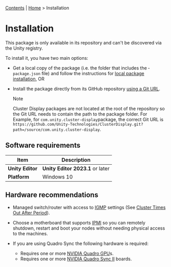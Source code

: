 [Contents](TableOfContents.md) | [Home](index.md) > Installation

# Installation

This package is only available in its repository and can't be discovered via the Unity registry.

To install it, you have two main options:

* Get a local copy of the package (i.e. the folder that includes the ­­`package.json` file) and follow the instructions for [local package installation](https://docs.unity3d.com/Manual/upm-ui-local.html), OR

* Install the package directly from its GitHub repository [using a Git URL](https://docs.unity3d.com/Manual/upm-ui-giturl.html).
   > [!NOTE]
   > Cluster Display packages are not located at the root of the repository so the Git URL needs to contain the path to the package folder.
   > For Example, for `com.unity.cluster-display`package, the correct Git URL is `https://github.com/Unity-Technologies/ClusterDisplay.git?path=/source/com.unity.cluster-display`.

## Software requirements

|Item |Description |
|---|---|
| **Unity Editor**   | **Unity Editor 2023.1** or later |
| **Platform**       | Windows 10 |

## Hardware recommendations

* Managed switch/router with access to [IGMP](https://en.wikipedia.org/wiki/Internet_Group_Management_Protocol) settings (See [Cluster Times Out After Period](troubleshooting.md#cluster-times-out-after-period)).

* Choose a motherboard that supports [IPMI](https://en.wikipedia.org/wiki/Intelligent_Platform_Management_Interface) so you can remotely shutdown, restart and boot your nodes without needing physical access to the machines.

* If you are using Quadro Sync the following hardware is required:
    * Requires one or more [NVIDIA Quadro GPU](https://www.nvidia.com/en-us/design-visualization/quadro/)s.
    * Requires one or more [NVIDIA Quadro Sync II](https://www.nvidia.com/en-us/design-visualization/solutions/quadro-sync/) boards.
